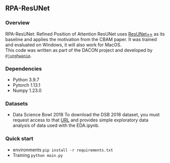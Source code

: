 ## RPA-ResUNet
### Overview
RPA-ResUNet: Refined Position of Attention ResUNet uses [ResUNet++](https://arxiv.org/abs/1911.07067) as its baseline and applies the motivation from the CBAM paper. It was trained and evaluated on Windows, it will also work for MacOS.
</br>
This code was written as part of the DACON project and developed by [`@junghwanie`](https://github.com/junghwanie).

### Dependencies
- Python 3.9.7
- Pytorch 1.13.1
- Numpy 1.23.0

### Datasets
- Data Science Bowl 2018
To download the DSB 2018 dataset, you must request access to that [URL](https://www.kaggle.com/c/data-science-bowl-2018/data) and provides simple exploratory data analysis of data used with the EDA.ipynb.

### Quick start
- environments
`pip install -r requirements.txt`
- Training
`python main.py`